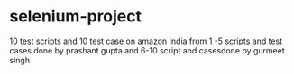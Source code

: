 # selenium-project
10 test scripts and 10 test case  on amazon India from 1 -5 scripts and test cases done by prashant gupta and 6-10 script and casesdone by gurmeet singh
